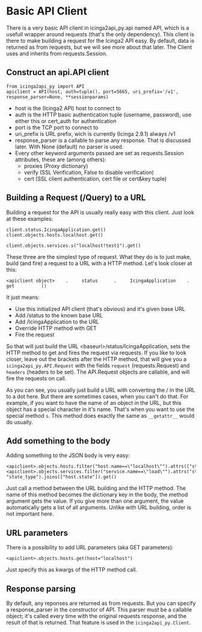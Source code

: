 # Basic API Client
There is a very basic API client in icinga2api_py.api named API, which is a usefull wrapper around requests (that's the
only dependency). This client is there to make building a request for the Icinga2 API easy. By default, data is
returned as from requests, but we will see more about that later.
The Client uses and inherits from requests.Session.

## Construct an api.API client

```
from icinga2api_py import API
apiclient = API(host, auth=tuple(), port=5665, uri_prefix='/v1', response_parser=None, **sessionparams)
```

- host is the (Icinga2 API) host to connect to
- auth is the HTTP basic authentication tuple (username, password), use either this or cert_auth for authentication
- port is the TCP port to connect to
- uri_prefix is URL prefix, wich is currently (Icinga 2.9.1) always /v1
- response_parser is a callable to parse any response. That is discussed later. With None (default) no parser is used.
- Every other keyword arguments passed are set as requests.Session attributes, these are (among others):
  - proxies (Proxy dictionary)
  - verify (SSL Verification, False to disable verification)
  - cert (SSL client authentication, cert file or cert&key tuple)

## Building a Request (/Query) to a URL
Building a request for the API is usually really easy with this client. Just look at these examples:
```
client.status.IcingaApplication.get()
client.objects.hosts.localhost.get()

client.objects.services.s("localhost!test1").get()
```

These three are the simplest type of request. What they do is to just make, build (and fire) a request to a URL with a
HTTP method. Let's look closer at this:
```
<apiclient object>    .     status      .     IcingaApplication    .    get          ()
```
It just means:
- Use this initialized API client (that's obvious) and it's given base URL
- Add /status to the known base URL
- Add /IcingaApplication to the URL
- Override HTTP method with GET
- Fire the request

So that will just build the URL &lt;baseurl&gt;/status/IcingaApplication, sets the HTTP method to get and fires the
request via requests. If you like to look closer, leave out the brackets after the HTTP method, that will give you a
`icinga2api_py.API.Request` with the fields `request` (requests.Request) and  `headers` (headers to be set). The
API.Request objects are callable, and will fire the requests on call.

As you can see, you usually just build a URL with converting the / in the URL to a dot here. But there are sometimes
cases, when you can't do that. For example, if you want to have the name of an object in the URL, but this object has a
special character in it's name. That's when you want to use the special method `s`. This method does exactly the same
as `__getattr__` would do usually.

## Add something to the body
Adding something to the JSON body is very easy:
```
<apiclient>.objects.hosts.filter("host.name==\"localhost\"").attrs(["state"]).get()
<apiclient>.objects.services.filter("service.name==\"load\"").attrs("state", "state_type").joins(["host.state"]).get()
```

Just call a method between the URL building and the HTTP method. The name of this method becomes the dictionary key in
the body, the method argument gets the value. If you give more than one argument, the value automatically gets a list
of all arguments. Unlike with URL building, order is not important here.

## URL parameters
There is a possibility to add URL parameters (aka GET parameters):
```
<apiclient>.objects.hosts.get(host="localhost")
```

Just specify this as kwargs of the HTTP method call.

## Response parsing
By default, any reponses are returned as from requests. But you can specify a response_parser in the constructor of
API. This parser must be a callable object; it's called every time with the original requests response, and the result
of that is returned. That feature is used in the `icinga2api_py.Client`.